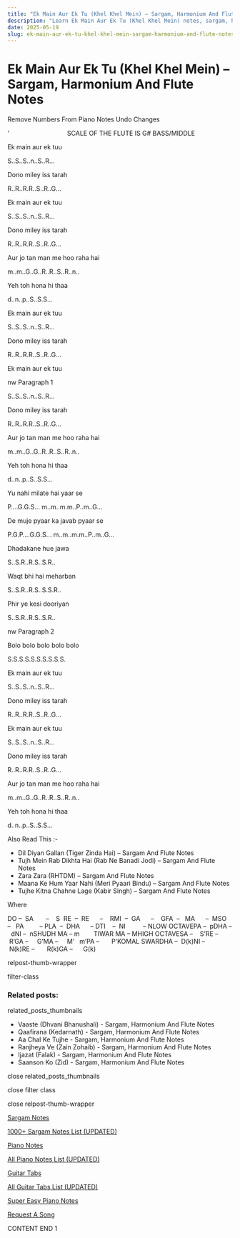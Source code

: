 ```yaml
---
title: "Ek Main Aur Ek Tu (Khel Khel Mein) – Sargam, Harmonium And Flute Notes"
description: "Learn Ek Main Aur Ek Tu (Khel Khel Mein) notes, sargam, harmonium notations and flute notes. Easy step-by-step tutorial for beginners."
date: 2025-05-19
slug: ek-main-aur-ek-tu-khel-khel-mein-sargam-harmonium-and-flute-notes
---
```


# Ek Main Aur Ek Tu (Khel Khel Mein) – Sargam, Harmonium And Flute Notes

Remove Numbers From Piano Notes
Undo Changes

‘                                 SCALE OF THE FLUTE IS G# BASS/MIDDLE

Ek main aur ek tuu

S..S..S..n..S..R…

Dono miley iss tarah

R..R..R.R..S..R..G…

Ek main aur ek tuu

S..S..S..n..S..R…

Dono miley iss tarah

R..R..R.R..S..R..G…

Aur jo tan man me hoo raha hai

m..m..G..G..R..R..S..R..n..

Yeh toh hona hi thaa

d..n..p..S..S.S…

Ek main aur ek tuu

S..S..S..n..S..R…

Dono miley iss tarah

R..R..R.R..S..R..G…

Ek main aur ek tuu

nw Paragraph 1

S..S..S..n..S..R…

Dono miley iss tarah

R..R..R.R..S..R..G…

Aur jo tan man me hoo raha hai

m..m..G..G..R..R..S..R..n..

Yeh toh hona hi thaa

d..n..p..S..S.S…

Yu nahi milate hai yaar se

P….G.G.S… m..m..m.m..P..m..G…

De muje pyaar ka javab pyaar se

P.G.P….G.G.S… m..m..m.m..P..m..G…

Dhadakane hue jawa

S..S.R..R.S..S.R..

Waqt bhi hai meharban

S..S.R..R.S..S.S.R..

Phir ye kesi dooriyan

S..S.R..R.S..S.R..

nw Paragraph 2

Bolo bolo bolo bolo bolo

S.S.S.S.S.S.S.S.S.S.

Ek main aur ek tuu

S..S..S..n..S..R…

Dono miley iss tarah

R..R..R.R..S..R..G…

Ek main aur ek tuu

S..S..S..n..S..R…

Dono miley iss tarah

R..R..R.R..S..R..G…

Aur jo tan man me hoo raha hai

m..m..G..G..R..R..S..R..n..

Yeh toh hona hi thaa

d..n..p..S..S.S…

Also Read This :-

* Dil Diyan Gallan (Tiger Zinda Hai) – Sargam And Flute Notes
* Tujh Mein Rab Dikhta Hai (Rab Ne Banadi Jodi) – Sargam And Flute Notes
* Zara Zara (RHTDM) – Sargam And Flute Notes
* Maana Ke Hum Yaar Nahi (Meri Pyaari Bindu) – Sargam And Flute Notes
* Tujhe Kitna Chahne Lage (Kabir Singh) – Sargam And Flute Notes

Where

DO –  SA       –    S  RE  –  RE      –    RMI  –  GA      –    GFA  –   MA      –  MSO  –   PA         – PLA  –  DHA      – DTI    –  NI          – NLOW OCTAVEPA –  pDHA –  dNI –  nSHUDH MA – m        TIWAR MA – MHIGH OCTAVESA –    S’RE –     R’GA –     G’MA –     M’   m’PA –       P’KOMAL SWARDHA –  D(k)NI –       N(k)RE –       R(k)GA –      G(k)

relpost-thumb-wrapper

filter-class

### Related posts:

related_posts_thumbnails

* Vaaste (Dhvani Bhanushali) - Sargam, Harmonium And Flute Notes
* Qaafirana (Kedarnath) - Sargam, Harmonium And Flute Notes
* Aa Chal Ke Tujhe - Sargam, Harmonium And Flute Notes
* Ranjheya Ve (Zain Zohaib) - Sargam, Harmonium And Flute Notes
* Ijazat (Falak) - Sargam, Harmonium And Flute Notes
* Saanson Ko (Zid) - Sargam, Harmonium And Flute Notes

close related_posts_thumbnails

close filter class

close relpost-thumb-wrapper

[Sargam Notes](/sargam-notes.html)

[1000+ Sargam Notes List (UPDATED)](/all-songs-list-sargam-notes.html)

[Piano Notes](/piano-notes.html)

[All Piano Notes List (UPDATED)](/all-songs-list-piano-notes.html)

[Guitar Tabs](/guitar-tabs.html)

[All Guitar Tabs List (UPDATED)](/all-songs-list-guitar-tabs.html)

[Super Easy Piano Notes](https://studywall.in/)

[Request A Song](/request-a-song.html)

CONTENT END 1

